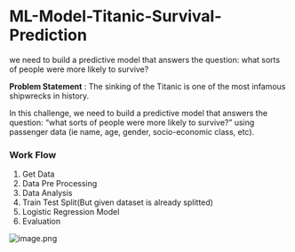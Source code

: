 # ML-Model-Titanic-Survival-Prediction
we need to build a predictive model that answers the question: what sorts of people were more likely to survive?

**Problem Statement** : The sinking of the Titanic is one of the most infamous shipwrecks in history.

In this challenge, we need to build a predictive model that answers the question: “what sorts of people were more likely to survive?” using passenger data (ie name, age, gender, socio-economic class, etc).

### Work Flow
1. Get Data
2. Data Pre Processing
3. Data Analysis
4. Train Test Split(But given dataset is already splitted)
5. Logistic Regression Model
6. Evaluation

![image.png](attachment:e5e43a48-63f4-4008-b520-a3a84245dcea.png)
